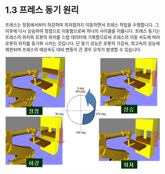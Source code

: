 # 1.3 프레스 동기 원리

프레스는 정점에서부터 하강하여 최저점까지 이동하면서 프레스 작업을 수행합니다. 그 이후에 다시 상승하여 정점으로 이동함으로써 하나의 사이클을 이룹니다. 프레스 동기는 프레스의 위치와 로봇의 위치를 스텝 데이터에 기록함으로써 프레스의 이동 속도에 따라 로봇의 위치를 동기화 시키는 것입니다. 단 동기 성능은 로봇의 가감속, 최고속의 성능에 제한되며 프레스의 예상속도 대비 변동이 큰 경우 오차가 발생할 수 있습니다.

![](../.gitbook/assets/image11.png)
